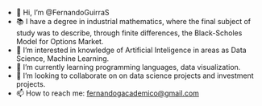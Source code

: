- 👋 Hi, I’m @FernandoGuirraS
- 📚 I have a degree in industrial mathematics, where the final subject of study was to describe, through finite differences, the Black-Scholes Model for Options Market.
- 👀 I’m interested in knowledge of Artificial Inteligence in areas as Data Science, Machine Learning.
- 🌱 I’m currently learning programming languages, data visualization.
- 💞️ I’m looking to collaborate on on data science projects and investment projects.
- 📫 How to reach me: fernandogacademico@gmail.com

<!---
FernandoGuirraS/FernandoGuirraS is a ✨ special ✨ repository because its `README.md` (this file) appears on your GitHub profile.
You can click the Preview link to take a look at your changes.
--->
